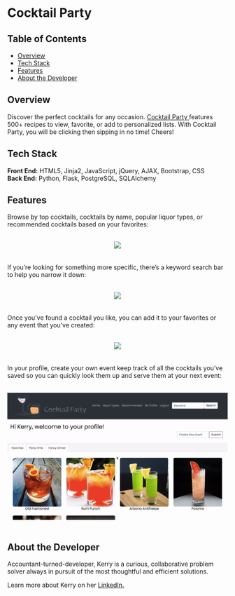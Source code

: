 ﻿# Cocktail Party

## Table of Contents

* [Overview](#overview)
* [Tech Stack](#tech-stack)
* [Features](#features)
* [About the Developer](#developer)
 
## <a name="overview"></a>Overview
Discover the perfect cocktails for any occasion. <a href="www.cocktailparty.fun">Cocktail Party </a>features 500+ recipes to view, favorite, or add to personalized lists. With Cocktail Party, you will be clicking then sipping in no time! Cheers!
<br>

## <a name="tech-stack"></a>Tech Stack
__Front End:__ HTML5, Jinja2, JavaScript, jQuery, AJAX, Bootstrap, CSS<br>
__Back End:__ Python, Flask, PostgreSQL, SQLAlchemy
<br/>

## <a name="features"></a>Features

Browse by top cocktails, cocktails by name, popular liquor types, or recommended cocktails based on your favorites:
<br><br>

<p align="center">
<img src="/static/videos/browse.gif">
<br/><br/>
 </p>

If you’re looking for something more specific, there’s a keyword search bar to help you narrow it down:
<br><br>

<p align="center">
<img src="/static/videos/search.gif">
<br/><br/>
 </p>

Once you've found a cocktail you like, you can add it to your favorites or any event that you've created:
<br><br>

<p align="center">
<img src="/static/videos/cocktail.gif">
<br/><br/>
 </p>

In your profile, create your own event keep track of all the cocktails you’ve saved so you can quickly look them up and serve them at your next event:
<br><br>

<p align="center">
<img src="/static/videos/profile.gif">
<br><br>
 </p>

## <a name="developer"></a>About the Developer

Accountant-turned-developer, Kerry is a curious, collaborative problem solver always in pursuit of the most thoughtful and efficient solutions. 

Learn more about Kerry on her <a href="https://www.linkedin.com/in/kerrylam/">LinkedIn.</a>

